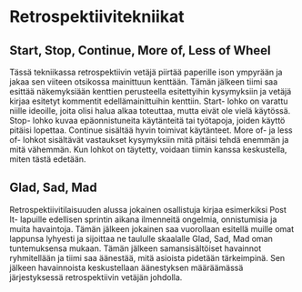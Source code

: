 # Retrospektiivitekniikat

## Start, Stop, Continue, More of, Less of Wheel

Tässä tekniikassa retrospektiivin vetäjä piirtää paperille ison ympyrään ja jakaa sen viiteen otsikossa mainittuun kenttään. Tämän jälkeen tiimi saa esittää näkemyksiään kenttien perusteella esitettyihin kysymyksiin ja vetäjä kirjaa esitetyt kommentit edellämainittuihin kenttiin. Start- lohko on varattu niille ideoille, joita olisi halua alkaa toteuttaa, mutta eivät ole vielä käytössä. Stop- lohko kuvaa epäonnistuneita käytänteitä tai työtapoja, joiden käyttö pitäisi lopettaa. Continue sisältää hyvin toimivat käytänteet. More of- ja less of- lohkot sisältävät vastaukset kysymyksiin mitä pitäisi tehdä enemmän ja mitä vähemmän. Kun lohkot on täytetty, voidaan tiimin kanssa keskustella, miten tästä edetään.

## Glad, Sad, Mad

Retrospektiivitilaisuuden alussa jokainen osallistuja kirjaa esimerkiksi Post It- lapuille edellisen sprintin aikana ilmenneitä ongelmia, onnistumisia ja muita havaintoja. Tämän jälkeen jokainen saa vuorollaan esitellä muille omat lappunsa lyhyesti ja sijoittaa ne taululle skaalalle Glad, Sad, Mad oman tuntemuksensa mukaan. Tämän jälkeen samansisältöiset havainnot ryhmitellään ja tiimi saa äänestää, mitä asioista pidetään tärkeimpinä. Sen jälkeen havainnoista keskustellaan äänestyksen määräämässä järjestyksessä retrospektiivin vetäjän johdolla.
